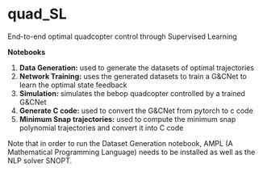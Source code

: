# quad_SL
End-to-end optimal quadcopter control through Supervised Learning

**Notebooks**
1) **Data Generation:** used to generate the datasets of optimal trajectories
3) **Network Training:** uses the generated datasets to train a G&CNet to learn the optimal state feedback
4) **Simulation:** simulates the bebop quadcopter controlled by a trained G&CNet
5) **Generate C code:** used to convert the G&CNet from pytorch to c code
6) **Minimum Snap trajectories:** used to compute the minimum snap polynomial trajectories and convert it into C code

Note that in order to run the Dataset Generation notebook, AMPL (A Mathematical Programming Language) needs to be installed as well as the NLP solver SNOPT.
